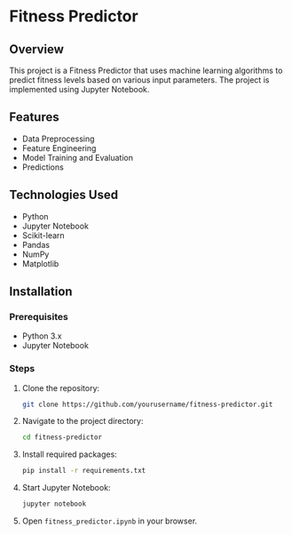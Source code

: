 # Fitness Predictor

## Overview
This project is a Fitness Predictor that uses machine learning algorithms to predict fitness levels based on various input parameters. The project is implemented using Jupyter Notebook.

## Features
- Data Preprocessing
- Feature Engineering
- Model Training and Evaluation
- Predictions

## Technologies Used
- Python
- Jupyter Notebook
- Scikit-learn
- Pandas
- NumPy
- Matplotlib

## Installation

### Prerequisites
- Python 3.x
- Jupyter Notebook

### Steps
1. Clone the repository:
    ```sh
    git clone https://github.com/yourusername/fitness-predictor.git
    ```
2. Navigate to the project directory:
    ```sh
    cd fitness-predictor
    ```
3. Install required packages:
    ```sh
    pip install -r requirements.txt
    ```
4. Start Jupyter Notebook:
    ```sh
    jupyter notebook
    ```
5. Open `fitness_predictor.ipynb` in your browser.


